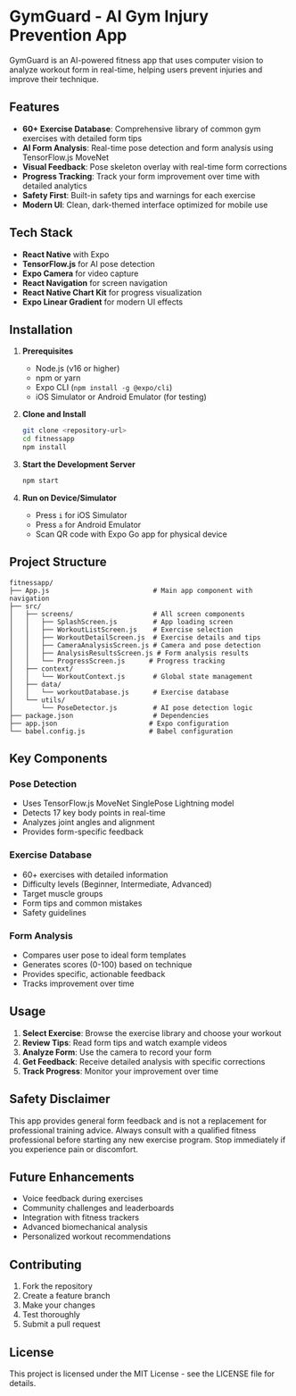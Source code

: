 # GymGuard - AI Gym Injury Prevention App

GymGuard is an AI-powered fitness app that uses computer vision to analyze workout form in real-time, helping users prevent injuries and improve their technique.

## Features

- **60+ Exercise Database**: Comprehensive library of common gym exercises with detailed form tips
- **AI Form Analysis**: Real-time pose detection and form analysis using TensorFlow.js MoveNet
- **Visual Feedback**: Pose skeleton overlay with real-time form corrections
- **Progress Tracking**: Track your form improvement over time with detailed analytics
- **Safety First**: Built-in safety tips and warnings for each exercise
- **Modern UI**: Clean, dark-themed interface optimized for mobile use

## Tech Stack

- **React Native** with Expo
- **TensorFlow.js** for AI pose detection
- **Expo Camera** for video capture
- **React Navigation** for screen navigation
- **React Native Chart Kit** for progress visualization
- **Expo Linear Gradient** for modern UI effects

## Installation

1. **Prerequisites**
   - Node.js (v16 or higher)
   - npm or yarn
   - Expo CLI (`npm install -g @expo/cli`)
   - iOS Simulator or Android Emulator (for testing)

2. **Clone and Install**
   ```bash
   git clone <repository-url>
   cd fitnessapp
   npm install
   ```

3. **Start the Development Server**
   ```bash
   npm start
   ```

4. **Run on Device/Simulator**
   - Press `i` for iOS Simulator
   - Press `a` for Android Emulator
   - Scan QR code with Expo Go app for physical device

## Project Structure

```
fitnessapp/
├── App.js                          # Main app component with navigation
├── src/
│   ├── screens/                    # All screen components
│   │   ├── SplashScreen.js         # App loading screen
│   │   ├── WorkoutListScreen.js    # Exercise selection
│   │   ├── WorkoutDetailScreen.js  # Exercise details and tips
│   │   ├── CameraAnalysisScreen.js # Camera and pose detection
│   │   ├── AnalysisResultsScreen.js # Form analysis results
│   │   └── ProgressScreen.js      # Progress tracking
│   ├── context/
│   │   └── WorkoutContext.js       # Global state management
│   ├── data/
│   │   └── workoutDatabase.js      # Exercise database
│   └── utils/
│       └── PoseDetector.js         # AI pose detection logic
├── package.json                    # Dependencies
├── app.json                       # Expo configuration
└── babel.config.js                # Babel configuration
```

## Key Components

### Pose Detection
- Uses TensorFlow.js MoveNet SinglePose Lightning model
- Detects 17 key body points in real-time
- Analyzes joint angles and alignment
- Provides form-specific feedback

### Exercise Database
- 60+ exercises with detailed information
- Difficulty levels (Beginner, Intermediate, Advanced)
- Target muscle groups
- Form tips and common mistakes
- Safety guidelines

### Form Analysis
- Compares user pose to ideal form templates
- Generates scores (0-100) based on technique
- Provides specific, actionable feedback
- Tracks improvement over time

## Usage

1. **Select Exercise**: Browse the exercise library and choose your workout
2. **Review Tips**: Read form tips and watch example videos
3. **Analyze Form**: Use the camera to record your form
4. **Get Feedback**: Receive detailed analysis with specific corrections
5. **Track Progress**: Monitor your improvement over time

## Safety Disclaimer

This app provides general form feedback and is not a replacement for professional training advice. Always consult with a qualified fitness professional before starting any new exercise program. Stop immediately if you experience pain or discomfort.

## Future Enhancements

- Voice feedback during exercises
- Community challenges and leaderboards
- Integration with fitness trackers
- Advanced biomechanical analysis
- Personalized workout recommendations

## Contributing

1. Fork the repository
2. Create a feature branch
3. Make your changes
4. Test thoroughly
5. Submit a pull request

## License

This project is licensed under the MIT License - see the LICENSE file for details.


